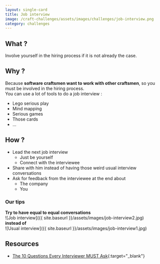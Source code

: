 ```yaml
---
layout: single-card
title: Job interview
image: /craft-challenges/assets/images/challenges/job-interview.png
category: challenges
---
```



## What ?
Involve yourself in the hiring process if it is not already the case.

## Why ?
Because **software craftsmen want to work with other craftsmen**, so you must be involved in the hiring process.  
You can use a lot of tools to do a job interview :
* Lego serious play
* Mind mapping
* Serious games
* Those cards  
* ...

## How ?
* Lead the next job interview
    * Just be yourself
    * Connect with the interviewee
* Share with him instead of having those weird usual interview conversations
* Ask for feedback from the interviewee at the end about
    * The company
    * You

### Our tips
**Try to have equal to equal conversations**  
![Job interview]({{ site.baseurl }}/assets/images/job-interview2.jpg)  
**instead of**  
![Usual interview]({{ site.baseurl }}/assets/images/job-interview1.jpg)

## Resources
* [The 10 Questions Every Interviewer MUST Ask](https://www.scienceofpeople.com/10-questions-every-interviewer-must-ask/){:target="_blank"}
